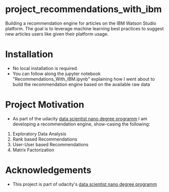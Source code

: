# project_recommendations_with_ibm
Building a recommendation engine for articles on the IBM Watson Studio platform. The goal is to leverage machine learning best practices to suggest new articles users like given their platform usage.  

# Installation

* No local installation is required. 
* You can follow along the jupyter notebook "Recommendations_With_IBM.ipynb" explaining how I went about to build the recommendation engine  based on the available raw data

# Project Motivation

* As part of the udacity <a href="https://www.udacity.com/course/data-scientist-nanodegree--nd025">data scientist nano degree programm</a> I am developing a recommendation engine, show-casing the following:

1. Exploratory Data Analysis
2. Rank based Recommendations
3. User-User based Recommendations
4. Matrix Factorization

# Acknowledgements

* This project is part of udacity's <a href="https://www.udacity.com/course/data-scientist-nanodegree--nd025">data scientist nano degree programm</a>
